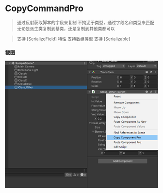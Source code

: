 
# CopyCommandPro

>通过反射获取脚本的字段来复制
>不拘泥于类型，通过字段名和类型来匹配
>无论是派生类复制到基类，还是复制到其他类都可以

>支持 [SerializeField] 特性 
>支持数组类型 
>支持 [Serializable] 

### 截图

![Image text](https://github.com/corle-bell/CopyCommandPro/blob/main/Screenshoot/CommndItem.png)
